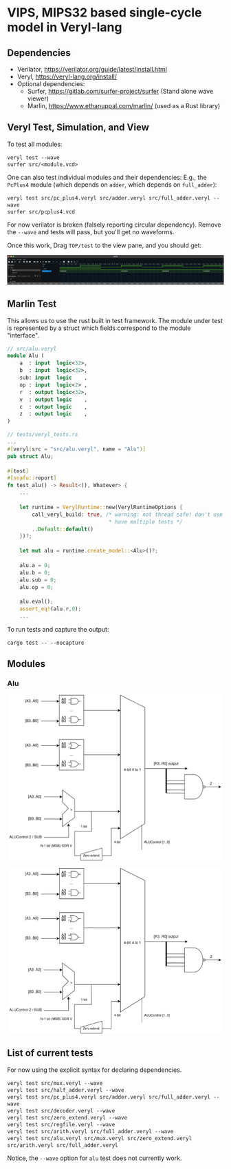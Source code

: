 # VIPS, MIPS32 based single-cycle model in Veryl-lang

## Dependencies

- Verilator, https://verilator.org/guide/latest/install.html
- Veryl, https://veryl-lang.org/install/
- Optional dependencies:
  - Surfer, https://gitlab.com/surfer-project/surfer (Stand alone wave viewer)
  - Marlin, https://www.ethanuppal.com/marlin/ (used as a Rust library)

## Veryl Test, Simulation, and View 

To test all modules:

```shell
veryl test --wave
surfer src/<module.vcd>
```

One can also test individual modules and their dependencies:
E.g., the `PcPlus4` module (which depends on `adder`, which depends on `full_adder`):

```shell
veryl test src/pc_plus4.veryl src/adder.veryl src/full_adder.veryl --wave
surfer src/pcplus4.vcd
```

For now verilator is broken (falsely reporting circular dependency). Remove the `--wave` and tests will pass, but you'll get no waveforms.

Once this work, Drag `TOP/test` to the view pane, and you should get:

![image](images/pc_plus4.png)

## Marlin Test

This allows us to use the rust built in test framework. The module under test is represented by a struct which fields correspond to the module "interface".

```sv
// src/alu.veryl
module Alu (
    a  : input  logic<32>,
    b  : input  logic<32>,
    sub: input  logic    ,
    op : input  logic<2> ,
    r  : output logic<32>,
    v  : output logic    ,
    c  : output logic    ,
    z  : output logic    ,
)
```

```rust
// tests/veryl_tests.rs
...
#[veryl(src = "src/alu.veryl", name = "Alu")]
pub struct Alu;

#[test]
#[snafu::report]
fn test_alu() -> Result<(), Whatever> {
    ...

    let runtime = VerylRuntime::new(VerylRuntimeOptions {
        call_veryl_build: true, /* warning: not thread safe! don't use if you
                                 * have multiple tests */
        ..Default::default()
    })?;

    let mut alu = runtime.create_model::<Alu>()?;

    alu.a = 0;
    alu.b = 0;
    alu.sub = 0;
    alu.op = 0;

    alu.eval();
    assert_eq!(alu.r,0); 
    ...
```

To run tests and capture the output:

```shell
cargo test -- --nocapture
```

## Modules

### Alu

![image](images/vips_alu.svg)

![image](images/vips_alu.png)

## List of current tests

For now using the explicit syntax for declaring dependencies.

```shell
veryl test src/mux.veryl --wave
veryl test src/half_adder.veryl --wave
veryl test src/pc_plus4.veryl src/adder.veryl src/full_adder.veryl --wave
veryl test src/decoder.veryl --wave
veryl test src/zero_extend.veryl --wave
veryl test src/regfile.veryl --wave
veryl test src/arith.veryl src/full_adder.veryl --wave
veryl test src/alu.veryl src/mux.veryl src/zero_extend.veryl src/arith.veryl src/full_adder.veryl 
```

Notice, the `--wave` option for `alu` test does not currently work.

